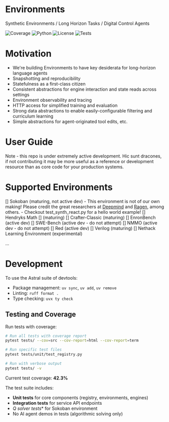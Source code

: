 # Environments
Synthetic Environments / Long Horizon Tasks / Digital Control Agents

![Coverage](https://img.shields.io/badge/coverage-42.3%25-yellow)
![Python](https://img.shields.io/badge/python-3.11+-blue)
![License](https://img.shields.io/badge/license-MIT-green)
![Tests](https://img.shields.io/badge/tests-passing-brightgreen)

# Motivation
- We're building Environments to have key desiderata for long-horizon language agents
- Snapshotting and reproducibility
- Statefulness as a first-class citizen
- Consistent abstractions for engine interaction and state reads across settings
- Environment observability and tracing
- HTTP access for simplified training and evaluation
- Strong data abstractions to enable easily-configurable filtering and curriculum learning
- Simple abstractions for agent-originated tool edits, etc.

# User Guide
Note - this repo is under extremely active development. Hic sunt dracones, if not contributing it may be more useful as a reference or development resource than as core code for your production systems.

# Supported Environments
[] Sokoban (maturing, not active dev)
    - This environment is not of our own making! Please credit the great researchers at [Deepmind](https://deepmind.google/discover/blog/agents-that-imagine-and-plan/) and [Ragen](https://ragen-ai.github.io), among others.
    - Checkout test_synth_react.py for a hello world example!
[] Hendryks Math [] (maturing)
[] Crafter-Classic (maturing)
[] EnronBench (active dev)
[] SWE-Bench (active dev - do not attempt)
[] NMMO (active dev - do not attempt)
[] Red (active dev)
[] Verilog (maturing)
[] Nethack Learning Environment (experimental)

...

# Development

To use the Astral suite of devtools:
- Package management: `uv sync`, `uv add`, `uv remove`
- Linting: `ruff format .`
- Type checking: `uvx ty check`

## Testing and Coverage

Run tests with coverage:
```bash
# Run all tests with coverage report
pytest tests/ --cov=src --cov-report=html --cov-report=term

# Run specific test files
pytest tests/unit/test_registry.py

# Run with verbose output
pytest tests/ -v
```

Current test coverage: **42.3%**

The test suite includes:
- **Unit tests** for core components (registry, environments, engines)
- **Integration tests** for service API endpoints
- **Q* solver tests** for Sokoban environment
- No AI agent demos in tests (algorithmic solving only)

